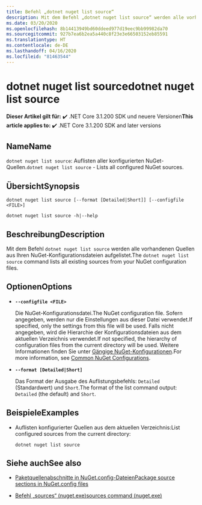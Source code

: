```yaml
---
title: Befehl „dotnet nuget list source“
description: Mit dem Befehl „dotnet nuget list source“ werden alle vorhandenen Quellen aus Ihren NuGet-Konfigurationsdateien aufgelistet.
ms.date: 03/20/2020
ms.openlocfilehash: 8b14413949bd60ddeed977d19eec9bb99982da70
ms.sourcegitcommit: 927b7ea6b2ea5a440c8f23e3e66503152eb85591
ms.translationtype: HT
ms.contentlocale: de-DE
ms.lasthandoff: 04/16/2020
ms.locfileid: "81463544"
---
```

# <a name="dotnet-nuget-list-source"></a><span data-ttu-id="d9a77-103">dotnet nuget list source</span><span class="sxs-lookup"><span data-stu-id="d9a77-103">dotnet nuget list source</span></span>

<span data-ttu-id="d9a77-104">**Dieser Artikel gilt für:** ✔️ .NET Core 3.1.200 SDK und neuere Versionen</span><span class="sxs-lookup"><span data-stu-id="d9a77-104">**This article applies to:** ✔️ .NET Core 3.1.200 SDK and later versions</span></span>

## <a name="name"></a><span data-ttu-id="d9a77-105">Name</span><span class="sxs-lookup"><span data-stu-id="d9a77-105">Name</span></span>

<span data-ttu-id="d9a77-106">`dotnet nuget list source`: Auflisten aller konfigurierten NuGet-Quellen.</span><span class="sxs-lookup"><span data-stu-id="d9a77-106">`dotnet nuget list source` - Lists all configured NuGet sources.</span></span>

## <a name="synopsis"></a><span data-ttu-id="d9a77-107">Übersicht</span><span class="sxs-lookup"><span data-stu-id="d9a77-107">Synopsis</span></span>

```dotnetcli
dotnet nuget list source [--format [Detailed|Short]] [--configfile <FILE>]

dotnet nuget list source -h|--help
```

## <a name="description"></a><span data-ttu-id="d9a77-108">Beschreibung</span><span class="sxs-lookup"><span data-stu-id="d9a77-108">Description</span></span>

<span data-ttu-id="d9a77-109">Mit dem Befehl `dotnet nuget list source` werden alle vorhandenen Quellen aus Ihren NuGet-Konfigurationsdateien aufgelistet.</span><span class="sxs-lookup"><span data-stu-id="d9a77-109">The `dotnet nuget list source` command lists all existing sources from your NuGet configuration files.</span></span>

## <a name="options"></a><span data-ttu-id="d9a77-110">Optionen</span><span class="sxs-lookup"><span data-stu-id="d9a77-110">Options</span></span>

- **`--configfile <FILE>`**

  <span data-ttu-id="d9a77-111">Die NuGet-Konfigurationsdatei.</span><span class="sxs-lookup"><span data-stu-id="d9a77-111">The NuGet configuration file.</span></span> <span data-ttu-id="d9a77-112">Sofern angegeben, werden nur die Einstellungen aus dieser Datei verwendet.</span><span class="sxs-lookup"><span data-stu-id="d9a77-112">If specified, only the settings from this file will be used.</span></span> <span data-ttu-id="d9a77-113">Falls nicht angegeben, wird die Hierarchie der Konfigurationsdateien aus dem aktuellen Verzeichnis verwendet.</span><span class="sxs-lookup"><span data-stu-id="d9a77-113">If not specified, the hierarchy of configuration files from the current directory will be used.</span></span> <span data-ttu-id="d9a77-114">Weitere Informationen finden Sie unter [Gängige NuGet-Konfigurationen](https://docs.microsoft.com/nuget/consume-packages/configuring-nuget-behavior).</span><span class="sxs-lookup"><span data-stu-id="d9a77-114">For more information, see [Common NuGet Configurations](https://docs.microsoft.com/nuget/consume-packages/configuring-nuget-behavior).</span></span>

- **`--format [Detailed|Short]`**

  <span data-ttu-id="d9a77-115">Das Format der Ausgabe des Auflistungsbefehls: `Detailed` (Standardwert) und `Short`.</span><span class="sxs-lookup"><span data-stu-id="d9a77-115">The format of the list command output: `Detailed` (the default) and `Short`.</span></span>

## <a name="examples"></a><span data-ttu-id="d9a77-116">Beispiele</span><span class="sxs-lookup"><span data-stu-id="d9a77-116">Examples</span></span>

- <span data-ttu-id="d9a77-117">Auflisten konfigurierter Quellen aus dem aktuellen Verzeichnis:</span><span class="sxs-lookup"><span data-stu-id="d9a77-117">List configured sources from the current directory:</span></span>

  ```dotnetcli
  dotnet nuget list source
  ```

## <a name="see-also"></a><span data-ttu-id="d9a77-118">Siehe auch</span><span class="sxs-lookup"><span data-stu-id="d9a77-118">See also</span></span>

- [<span data-ttu-id="d9a77-119">Paketquellenabschnitte in NuGet.config-Dateien</span><span class="sxs-lookup"><span data-stu-id="d9a77-119">Package source sections in NuGet.config files</span></span>](/nuget/reference/nuget-config-file#package-source-sections)

- [<span data-ttu-id="d9a77-120">Befehl „sources“ (nuget.exe)</span><span class="sxs-lookup"><span data-stu-id="d9a77-120">sources command (nuget.exe)</span></span>](/nuget/reference/cli-reference/cli-ref-sources)
